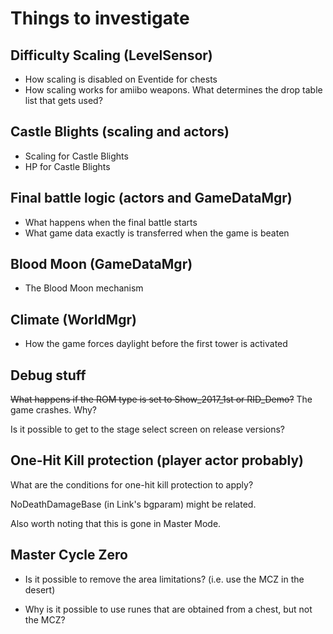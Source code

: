 # Things to investigate

## Difficulty Scaling (LevelSensor)
- How scaling is disabled on Eventide for chests
- How scaling works for amiibo weapons. What determines the drop table list that gets used?

## Castle Blights (scaling and actors)
- Scaling for Castle Blights
- HP for Castle Blights

## Final battle logic (actors and GameDataMgr)
- What happens when the final battle starts
- What game data exactly is transferred when the game is beaten

## Blood Moon (GameDataMgr)
- The Blood Moon mechanism

## Climate (WorldMgr)
- How the game forces daylight before the first tower is activated

## Debug stuff
~~What happens if the ROM type is set to Show_2017_1st or RID_Demo?~~ The game crashes. Why?

Is it possible to get to the stage select screen on release versions?

## One-Hit Kill protection (player actor probably)
What are the conditions for one-hit kill protection to apply?

NoDeathDamageBase (in Link's bgparam) might be related.

Also worth noting that this is gone in Master Mode.

## Master Cycle Zero
- Is it possible to remove the area limitations? (i.e. use the MCZ in the desert)

- Why is it possible to use runes that are obtained from a chest, but not the MCZ?
